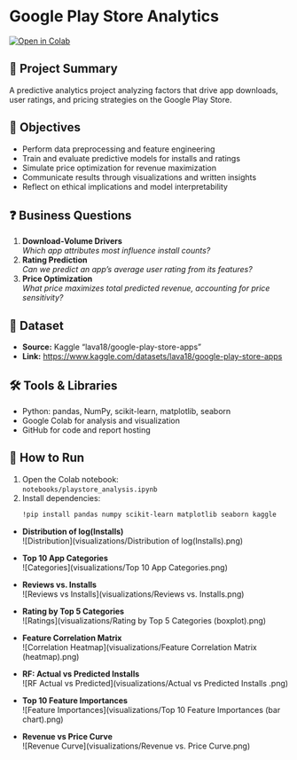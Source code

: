 # Google Play Store Analytics

[![Open in Colab](https://colab.research.google.com/assets/colab-badge.svg)](notebooks/playstore_analysis.ipynb)

## 📄 Project Summary
A predictive analytics project analyzing factors that drive app downloads, user ratings, and pricing strategies on the Google Play Store.

## 🎯 Objectives
- Perform data preprocessing and feature engineering  
- Train and evaluate predictive models for installs and ratings  
- Simulate price optimization for revenue maximization  
- Communicate results through visualizations and written insights  
- Reflect on ethical implications and model interpretability  

## ❓ Business Questions
1. **Download‑Volume Drivers**  
   _Which app attributes most influence install counts?_  
2. **Rating Prediction**  
   _Can we predict an app’s average user rating from its features?_  
3. **Price Optimization**  
   _What price maximizes total predicted revenue, accounting for price sensitivity?_  

## 📂 Dataset
- **Source:** Kaggle “lava18/google-play-store-apps”  
- **Link:** https://www.kaggle.com/datasets/lava18/google-play-store-apps  

## 🛠️ Tools & Libraries
- Python: pandas, NumPy, scikit-learn, matplotlib, seaborn  
- Google Colab for analysis and visualization  
- GitHub for code and report hosting  

## 🚀 How to Run
1. Open the Colab notebook:  
   `notebooks/playstore_analysis.ipynb`  
2. Install dependencies:  
   ```bash
   !pip install pandas numpy scikit-learn matplotlib seaborn kaggle

- **Distribution of log(Installs)**  
  ![Distribution](visualizations/Distribution of log(Installs).png)

- **Top 10 App Categories**  
  ![Categories](visualizations/Top 10 App Categories.png)

- **Reviews vs. Installs**  
  ![Reviews vs Installs](visualizations/Reviews vs. Installs.png)

- **Rating by Top 5 Categories**  
  ![Ratings](visualizations/Rating by Top 5 Categories (boxplot).png)

- **Feature Correlation Matrix**  
  ![Correlation Heatmap](visualizations/Feature Correlation Matrix (heatmap).png)

- **RF: Actual vs Predicted Installs**  
  ![RF Actual vs Predicted](visualizations/Actual vs Predicted Installs .png)

- **Top 10 Feature Importances**  
  ![Feature Importances](visualizations/Top 10 Feature Importances (bar chart).png)

- **Revenue vs Price Curve**  
  ![Revenue Curve](visualizations/Revenue vs. Price Curve.png)
